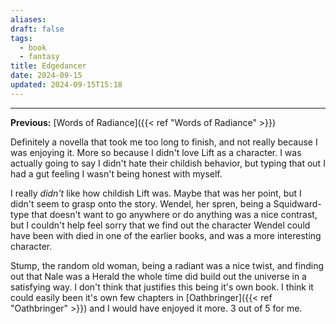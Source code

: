 ```yaml
---
aliases: 
draft: false
tags:
  - book
  - fantasy
title: Edgedancer
date: 2024-09-15
updated: 2024-09-15T15:18
---
```


-------------------------------------------------------------------------------

**Previous:** [Words of Radiance]({{< ref "Words of Radiance" >}})

Definitely a novella that took me too long to finish, and not really because I was enjoying it. More so because I didn't love Lift as a character. I was actually going to say I didn't hate their childish behavior, but typing that out I had a gut feeling I wasn't being honest with myself.

I really *didn't* like how childish Lift was. Maybe that was her point, but I didn't seem to grasp onto the story. Wendel, her spren, being a Squidward-type that doesn't want to go anywhere or do anything was a nice contrast, but I couldn't help feel sorry that we find out the character Wendel could have been with died in one of the earlier books, and was a more interesting character.

Stump, the random old woman, being a radiant was a nice twist, and finding out that Nale was a Herald the whole time did build out the universe in a satisfying way. I don't think that justifies this being it's own book. I think it could easily been it's own few chapters in [Oathbringer]({{< ref "Oathbringer" >}}) and I would have enjoyed it more. 3 out of 5 for me.

